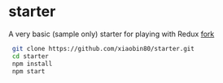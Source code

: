 # starter
A very basic (sample only) starter for playing with Redux
[fork](https://github.com/redux-book/starter)
```bash
 git clone https://github.com/xiaobin80/starter.git
 cd starter  
 npm install  
 npm start  
```
